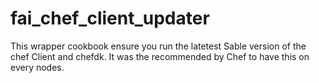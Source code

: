 # fai_chef_client_updater

This wrapper cookbook ensure you run the latetest Sable version of the chef Client and chefdk.
It was the recommended by Chef to have this on every nodes.
